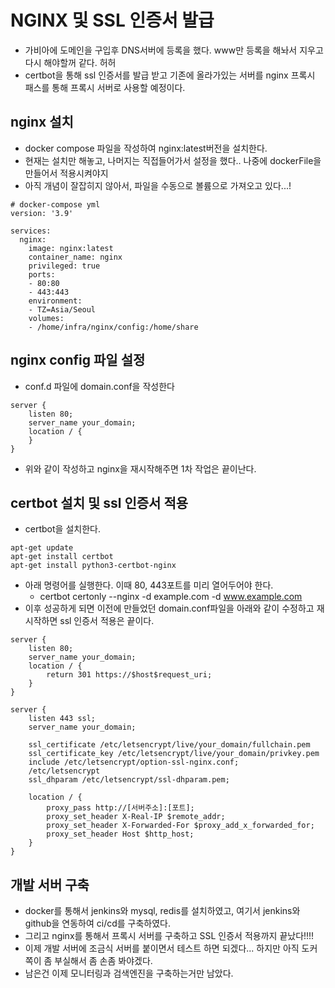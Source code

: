 # NGINX 및 SSL 인증서 발급
- 가비아에 도메인을 구입후 DNS서버에 등록을 했다. www만 등록을 해놔서 지우고 다시 해야할꺼 같다. 허허
- certbot을 통해 ssl 인증서를 발급 받고 기존에 올라가있는 서버를 nginx 프록시 패스를 통해 프록시 서버로 사용할 예정이다.

## nginx 설치
- docker compose 파일을 작성하여 nginx:latest버전을 설치한다.
- 현재는 설치만 해놓고, 나머지는 직접들어가서 설정을 했다.. 나중에 dockerFile을 만들어서 적용시켜야지
- 아직 개념이 잘잡히지 않아서, 파일을 수동으로 볼륨으로 가져오고 있다...! 

``` docker
# docker-compose yml
version: '3.9'

services:
  nginx:
    image: nginx:latest
    container_name: nginx
    privileged: true
    ports:
    - 80:80
    - 443:443
    environment:
    - TZ=Asia/Seoul
    volumes:
    - /home/infra/nginx/config:/home/share
```

## nginx config 파일 설정
- conf.d 파일에 domain.conf을 작성한다
``` nginx
server {
    listen 80;
    server_name your_domain;
    location / {
    }
}
```
- 위와 같이 작성하고 nginx을 재시작해주면 1차 작업은 끝이난다.

## certbot 설치 및 ssl 인증서 적용
- certbot을 설치한다.
``` linux
apt-get update
apt-get install certbot
apt-get install python3-certbot-nginx
```
- 아래 명령어를 실행한다. 이때 80, 443포트를 미리 열어두어야 한다.
    - certbot certonly --nginx -d example.com -d www.example.com
- 이후 성공하게 되면 이전에 만들었던 domain.conf파일을 아래와 같이 수정하고 재시작하면 ssl 인증서 적용은 끝이다.
``` nginx
server {
    listen 80;
    server_name your_domain;
    location / {
        return 301 https://$host$request_uri;
    }
}

server {
    listen 443 ssl;
    server_name your_domain;
    
    ssl_certificate /etc/letsencrypt/live/your_domain/fullchain.pem
    ssl_certificate_key /etc/letsencrypt/live/your_domain/privkey.pem
    include /etc/letsencrypt/option-ssl-nginx.conf;
    /etc/letsencrypt
    ssl_dhparam /etc/letsencrypt/ssl-dhparam.pem;

    location / {
        proxy_pass http://[서버주소]:[포트];
        proxy_set_header X-Real-IP $remote_addr;
        proxy_set_header X-Forwarded-For $proxy_add_x_forwarded_for;
        proxy_set_header Host $http_host;
    }
}
```

## 개발 서버 구축
- docker를 통해서 jenkins와 mysql, redis를 설치하였고, 여기서 jenkins와 github을 연동하여 ci/cd를 구축하였다.
- 그리고 nginx를 통해서 프록시 서버를 구축하고 SSL 인증서 적용까지 끝났다!!!!
- 이제 개발 서버에 조금식 서버를 붙이면서 테스트 하면 되겠다... 하지만 아직 도커쪽이 좀 부실해서 좀 손좀 봐야겠다.
- 남은건 이제 모니터링과 검색엔진을 구축하는거만 남았다.
